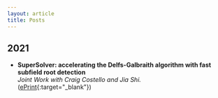 ```yaml
---
layout: article
title: Posts
---
```


## 2021
* **SuperSolver: accelerating the Delfs-Galbraith algorithm with fast subfield root detection** \
*Joint Work with Craig Costello and Jia Shi.* \
([ePrint](https://eprint.iacr.org/2021/1488.pdf){:target="_blank"})
